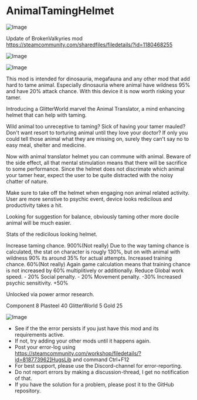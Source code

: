 # AnimalTamingHelmet

![Image](https://i.imgur.com/buuPQel.png)

Update of BrokenValkyries mod
https://steamcommunity.com/sharedfiles/filedetails/?id=1180468255

![Image](https://i.imgur.com/pufA0kM.png)

	
![Image](https://i.imgur.com/Z4GOv8H.png)

This mod is intended for dinosauria, megafauna and any other mod that add hard to tame animal. Especially dinosauria where animal have wildness 95% and have 20% attack chance. With this device it is now worth risking your tamer.

Introducing a GlitterWorld marvel the Animal Translator, a mind enhancing helmet that can help with taming. 

Wild animal too unreceptive to taming? Sick of having your tamer mauled? Don't want resort to torturing animal until they love your doctor? If only you could tell those animal what they are missing on, surely they can't say no to easy meal, shelter and medicine.

Now with animal translator helmet you can commune with animal. Beware of the side effect, all that mental stimulation means that there will be sacrifice to some performance. Since the helmet does not discrimate which animal your tamer hear, expect the user to be quite distracted with the noisy chatter of nature.

Make sure to take off the helmet when engaging non animal related activity. User are more senstive to psychic event, device looks redicilous and productivity takes a hit. 

Looking for suggestion for balance, obviously taming other more docile animal will be much easier.


Stats of the redicilous looking helmet.

Increase taming chance. 900%(Not really) Due to the way taming chance is calculated, the stat on character is rougly 130%, but on with animal with wildness 90% its around 35% for actual attempts.
Increased training chance. 60%(Not really) Again game calculation means that training chance is not increased by 60% multiplitively or additionally.
Reduce Global work speed. - 20%
Social penalty. - 20%
Movement penalty. -30%
Increased psychic sensitivity. +50%

Unlocked via power armor research.

Component 8
Plasteel 40
GlitterWorld 5
Gold 25

![Image](https://i.imgur.com/PwoNOj4.png)



-  See if the the error persists if you just have this mod and its requirements active.
-  If not, try adding your other mods until it happens again.
-  Post your error-log using https://steamcommunity.com/workshop/filedetails/?id=818773962]HugsLib and command Ctrl+F12
-  For best support, please use the Discord-channel for error-reporting.
-  Do not report errors by making a discussion-thread, I get no notification of that.
-  If you have the solution for a problem, please post it to the GitHub repository.




